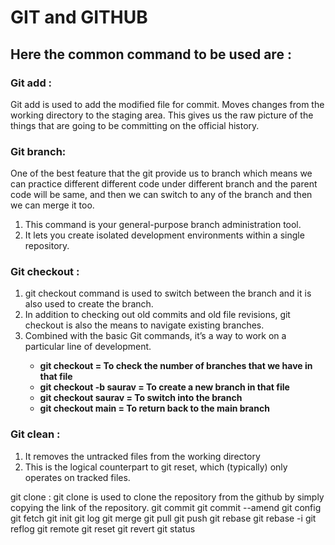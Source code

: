 # GIT and GITHUB

<h2>Here the common command to be used are :</h2>
<h3>Git add :</h3>
        Git add is used to add the modified file for commit. Moves changes from the working directory to the staging area.
        This gives us the raw picture of the things that are going to be committing on the official history.
<h3> Git branch: </h3>
                One of the best feature that the git provide us to branch
                which means we can practice different different code under different branch and the parent code will be same,
                and then we can switch to any of the branch and then we can merge it too.
                <ol>
                <li>This command is your general-purpose branch administration tool.</li> 
                <li>It lets you create isolated development environments within a single repository.</li>
                </ol>

<h3>Git checkout :</h3> 
                <ol>
                <li>git checkout command is used to switch between the branch and it is also used to create the branch.</li>
                <li>In addition to checking out old commits and old file revisions, git checkout is also the means to navigate existing branches.</li>
                <li>Combined with the basic Git commands, it’s a way to work on a particular line of development.</li>
                 <ul><b>
                 <li>git checkout = To check the number of branches that we have in that file</li>
                <li>git checkout -b saurav = To create a new branch in that file</li>
                <li>git checkout saurav = To switch into the branch</li>
                <li>git checkout main = To return back to the main branch</li>  </b>     
                </ul>
                </ol>
<h3>Git clean :</h3>  
                <ol>
                <li>  It removes the untracked files from the working directory </li>
                <li> This is the logical counterpart to git reset, which (typically) only operates on tracked files.</li>
                </ol>
git clone : git clone is used to clone the repository from the github by simply copying the link of the repository.
git commit
git commit --amend
git config
git fetch
git init
git log
git merge
git pull
git push
git rebase
git rebase -i
git reflog
git remote
git reset
git revert
git status
